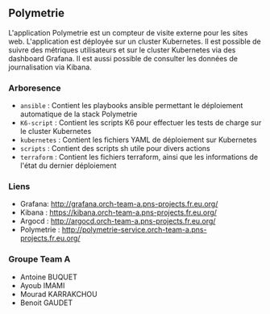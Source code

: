 ## Polymetrie

L'application Polymetrie est un compteur de visite externe pour les sites web.
L'application est déployée sur un cluster Kubernetes.
Il est possible de suivre des métriques utilisateurs et sur le cluster Kubernetes via des dashboard Grafana.
Il est aussi possible de consulter les données de journalisation via Kibana.

### Arboresence
- `ansible` : Contient les playbooks ansible permettant le déploiement automatique de la stack Polymetrie
- `K6-script` : Contient les scripts K6 pour effectuer les tests de charge sur le cluster Kubernetes
- `kubernetes` : Contient les fichiers YAML de déploiement sur Kubernetes
- `scripts` : Contient des scripts sh utile pour divers actions
- `terraform` : Contient les fichiers terraform, ainsi que les informations de l'état du dernier déploiement

### Liens
- Grafana: http://grafana.orch-team-a.pns-projects.fr.eu.org/
- Kibana : https://kibana.orch-team-a.pns-projects.fr.eu.org/
- Argocd : http://argocd.orch-team-a.pns-projects.fr.eu.org/
- Polymetrie : http://polymetrie-service.orch-team-a.pns-projects.fr.eu.org/

### Groupe Team A
- Antoine BUQUET
- Ayoub IMAMI
- Mourad KARRAKCHOU
- Benoit GAUDET
